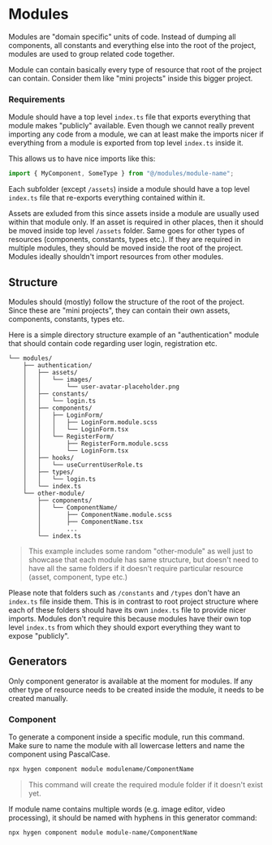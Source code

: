 # Modules

Modules are "domain specific" units of code. Instead of dumping all components, all constants and everything else into the root of the project, modules are used to group related code together.

Module can contain basically every type of resource that root of the project can contain. Consider them like "mini projects" inside this bigger project.

### Requirements

Module should have a top level `index.ts` file that exports everything that module makes "publicly" available. Even though we cannot really prevent importing any code from a module, we can at least make the imports nicer if everything from a module is exported from top level `index.ts` inside it.

This allows us to have nice imports like this:

```ts
import { MyComponent, SomeType } from "@/modules/module-name";
```

Each subfolder (except `/assets`) inside a module should have a top level `index.ts` file that re-exports everything contained within it.

Assets are exluded from this since assets inside a module are usually used within that module only. If an asset is required in other places, then it should be moved inside top level `/assets` folder. Same goes for other types of resources (components, constants, types etc.). If they are required in multiple modules, they should be moved inside the root of the project. Modules ideally shouldn't import resources from other modules.

## Structure

Modules should (mostly) follow the structure of the root of the project. Since these are "mini projects", they can contain their own assets, components, constants, types etc.

Here is a simple directory structure example of an "authentication" module that should contain code regarding user login, registration etc.

```
└── modules/
    ├── authentication/
    │   ├── assets/
    │   │   └── images/
    │   │       └── user-avatar-placeholder.png
    │   ├── constants/
    │   │   └── login.ts
    │   ├── components/
    │   │   ├── LoginForm/
    │   │   │   ├── LoginForm.module.scss
    │   │   │   └── LoginForm.tsx
    │   │   └── RegisterForm/
    │   │       ├── RegisterForm.module.scss
    │   │       └── LoginForm.tsx
    │   ├── hooks/
    │   │   └── useCurrentUserRole.ts
    │   ├── types/
    │   │   └── login.ts
    │   └── index.ts
    └── other-module/
        ├── components/
        │   └── ComponentName/
        │       ├── ComponentName.module.scss
        │       ├── ComponentName.tsx
        │       ...
        └── index.ts
```

> This example includes some random "other-module" as well just to showcase that each module has same structure, but doesn't need to have all the same folders if it doesn't require particular resource (asset, component, type etc.)

Please note that folders such as `/constants` and `/types` don't have an `index.ts` file inside them. This is in contrast to root project structure where each of these folders should have its own `index.ts` file to provide nicer imports. Modules don't require this because modules have their own top level `index.ts` from which they should export everything they want to expose "publicly".

## Generators

Only component generator is available at the moment for modules. If any other type of resource needs to be created inside the module, it needs to be created manually.

### Component

To generate a component inside a specific module, run this command. Make sure to name the module with all lowercase letters and name the component using PascalCase.

```bash
npx hygen component module modulename/ComponentName
```

> This command will create the required module folder if it doesn't exist yet.

If module name contains multiple words (e.g. image editor, video processing), it should be named with hyphens in this generator command:

```bash
npx hygen component module module-name/ComponentName
```
